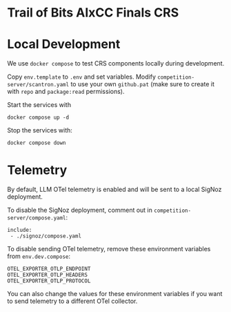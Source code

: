 # Trail of Bits AIxCC Finals CRS

# Local Development
We use `docker compose` to test CRS components locally during development.

Copy `env.template` to `.env` and set variables.
Modify `competition-server/scantron.yaml` to use your own `github.pat` (make sure to create it with `repo` and `package:read` permissions).

Start the services with
```
docker compose up -d
```

Stop the services with:
```
docker compose down
```

# Telemetry
By default, LLM OTel telemetry is enabled and will be sent to a local SigNoz deployment.

To disable the SigNoz deployment, comment out in `competition-server/compose.yaml`:
```
include:
 - ./signoz/compose.yaml
```
To disable sending OTel telemetry, remove these environment variables from `env.dev.compose`:
```
OTEL_EXPORTER_OTLP_ENDPOINT
OTEL_EXPORTER_OTLP_HEADERS
OTEL_EXPORTER_OTLP_PROTOCOL
```
You can also change the values for these environment variables if you want to send telemetry to a different OTel collector.
